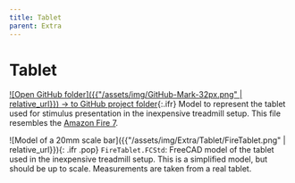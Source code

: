 ```yaml
---
title: Tablet
parent: Extra
---
```


# Tablet

[![Open GitHub folder]({{"/assets/img/GitHub-Mark-32px.png" | relative_url}}) → to GitHub project folder](https://github.com/reiserlab/Component-Design/tree/main/Extra/Tablet){:.ifr}
Model to represent the tablet used for stimulus presentation in the inexpensive treadmill setup. This file resembles the [Amazon Fire 7](https://amazon.com/dp/B07FKR6KXF).

![Model of a 20mm scale bar]({{"/assets/img/Extra/Tablet/FireTablet.png" | relative_url}}){: .ifr .pop}
`FireTablet.FCStd`: FreeCAD model of the tablet used in the inexpensive treadmill setup. This is a simplified model, but should be up to scale. Measurements are taken from a real tablet.